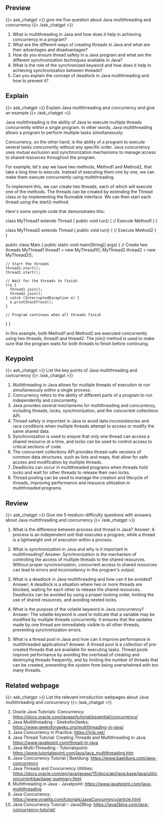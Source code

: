 ## Preview
{{< ask_chatgpt >}}
give me five question about Java multithreading and concurrency
{{< /ask_chatgpt >}}



1. What is multithreading in Java and how does it help in achieving concurrency in a program? 
2. What are the different ways of creating threads in Java and what are their advantages and disadvantages? 
3. How do you ensure thread safety in a Java program and what are the different synchronization techniques available in Java? 
4. What is the role of the synchronized keyword and how does it help in achieving synchronization between threads? 
5. Can you explain the concept of deadlock in Java multithreading and how to prevent it?   

## Explain
{{< ask_chatgpt >}}
Explain Java multithreading and concurrency and give an example
{{< /ask_chatgpt >}}



Java multithreading is the ability of Java to execute multiple threads concurrently within a single program. In other words, Java multithreading allows a program to perform multiple tasks simultaneously.

Concurrency, on the other hand, is the ability of a program to execute several tasks concurrently without any specific order. Java concurrency uses mutual exclusion and synchronization mechanisms to manage access to shared resources throughout the program.

For example, let's say we have two methods, Method1 and Method2, that take a long time to execute. Instead of executing them one by one, we can make them execute concurrently using multithreading.

To implement this, we can create two threads, each of which will execute one of the methods. The threads can be created by extending the Thread class or by implementing the Runnable interface. We can then start each thread using the start() method.

Here's some sample code that demonstrates this:

class MyThread1 extends Thread {
  public void run() {
    // Execute Method1
  }
}

class MyThread2 extends Thread {
  public void run() {
    // Execute Method2
  }
}

public class Main {
  public static void main(String[] args) {
    // Create two threads
    MyThread1 thread1 = new MyThread1();
    MyThread2 thread2 = new MyThread2();
    
    // Start the threads
    thread1.start();
    thread2.start();
    
    // Wait for the threads to finish
    try {
      thread1.join();
      thread2.join();
    } catch (InterruptedException e) {
      e.printStackTrace();
    }
    
    // Program continues when all threads finish
  }
}

In this example, both Method1 and Method2 are executed concurrently using two threads, thread1 and thread2. The join() method is used to make sure that the program waits for both threads to finish before continuing.   

## Keypoint
{{< ask_chatgpt >}}
List the key points of Java multithreading and concurrency
{{< /ask_chatgpt >}}



1. Multithreading in Java allows for multiple threads of execution to run simultaneously within a single process.
2. Concurrency refers to the ability of different parts of a program to run independently and concurrently.
3. Java provides several mechanisms for multithreading and concurrency, including threads, locks, synchronization, and the concurrent collections API.
4. Thread safety is important in Java to avoid data inconsistencies and race conditions when multiple threads attempt to access or modify the same shared data.
5. Synchronization is used to ensure that only one thread can access a shared resource at a time, and locks can be used to control access to critical sections of code.
6. The concurrent collections API provides thread-safe versions of common data structures, such as lists and maps, that allow for safe access and modification by multiple threads.
7. Deadlocks can occur in multithreaded programs when threads hold locks and wait for other threads to release their own locks.
8. Thread pooling can be used to manage the creation and lifecycle of threads, improving performance and resource utilization in multithreaded programs.   

## Review
{{< ask_chatgpt >}}
Give me 5 medium-difficulty questions with answers about Java multithreading and concurrency
{{< /ask_chatgpt >}}



1. What is the difference between process and thread in Java? 
Answer: A process is an independent unit that executes a program, while a thread is a lightweight unit of execution within a process.

2. What is synchronization in Java and why is it important in multithreading? 
Answer: Synchronization is the mechanism of controlling the access of multiple threads to the shared resources. Without proper synchronization, concurrent access to shared resources can lead to errors and inconsistency in the program's output.

3. What is a deadlock in Java multithreading and how can it be avoided? 
Answer: A deadlock is a situation where two or more threads are blocked, waiting for each other to release the shared resources. Deadlocks can be avoided by using a proper locking order, limiting the use of shared resources, and avoiding nested locks.

4. What is the purpose of the volatile keyword in Java concurrency? 
Answer: The volatile keyword is used to indicate that a variable may be modified by multiple threads concurrently. It ensures that the updates made by one thread are immediately visible to all other threads, preventing synchronization errors.

5. What is a thread pool in Java and how can it improve performance in multithreaded applications? 
Answer: A thread pool is a collection of pre-created threads that are available for executing tasks. Thread pools improve performance by avoiding the overhead of creating and destroying threads frequently, and by limiting the number of threads that can be created, preventing the system from being overwhelmed with too many threads.   

## Related webpage
{{< ask_chatgpt >}}
List the relevant introduction webpages about Java multithreading and concurrency
{{< /ask_chatgpt >}}



1. Oracle Java Tutorials: Concurrency: https://docs.oracle.com/javase/tutorial/essential/concurrency/
2. Java Multithreading - GeeksforGeeks: https://www.geeksforgeeks.org/multithreading-in-java/
3. Java Concurrency in Practice: https://jcip.net/
4. Java Thread Tutorial: Creating Threads and Multithreading in Java: https://www.javatpoint.com/thread-in-java
5. Java Multi-Threading - Tutorialspoint: https://www.tutorialspoint.com/java/java_multithreading.htm
6. Java Concurrency Tutorial | Baeldung: https://www.baeldung.com/java-concurrency
7. Java Threads and Concurrency Utilities: https://docs.oracle.com/en/java/javase/15/docs/api/java.base/java/util/concurrent/package-summary.html
8. Multithreading in Java - Javatpoint: https://www.javatpoint.com/java-multithreading
9. Java Concurrency: https://www.vogella.com/tutorials/JavaConcurrency/article.html
10. Java Concurrency Tutorial – Java2Blog: https://java2blog.com/java-concurrency-tutorial/   

